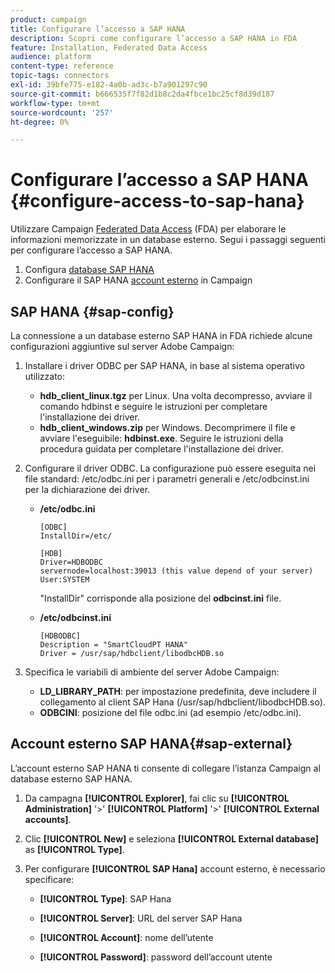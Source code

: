 ```yaml
---
product: campaign
title: Configurare l’accesso a SAP HANA
description: Scopri come configurare l’accesso a SAP HANA in FDA
feature: Installation, Federated Data Access
audience: platform
content-type: reference
topic-tags: connectors
exl-id: 39bfe775-e182-4a0b-ad3c-b7a901297c90
source-git-commit: b666535f7f82d1b8c2da4fbce1bc25cf8d39d187
workflow-type: tm+mt
source-wordcount: '257'
ht-degree: 0%

---
```


# Configurare l’accesso a SAP HANA {#configure-access-to-sap-hana}



Utilizzare Campaign [Federated Data Access](../../installation/using/about-fda.md) (FDA) per elaborare le informazioni memorizzate in un database esterno. Segui i passaggi seguenti per configurare l’accesso a SAP HANA.

1. Configura [database SAP HANA](#sap-config)
1. Configurare il SAP HANA [account esterno](#sap-external) in Campaign

## SAP HANA {#sap-config}

La connessione a un database esterno SAP HANA in FDA richiede alcune configurazioni aggiuntive sul server Adobe Campaign:

1. Installare i driver ODBC per SAP HANA, in base al sistema operativo utilizzato:

   * **hdb_client_linux.tgz** per Linux. Una volta decompresso, avviare il comando hdbinst e seguire le istruzioni per completare l&#39;installazione dei driver.
   * **hdb_client_windows.zip** per Windows. Decomprimere il file e avviare l&#39;eseguibile: **hdbinst.exe**. Seguire le istruzioni della procedura guidata per completare l&#39;installazione dei driver.

1. Configurare il driver ODBC. La configurazione può essere eseguita nei file standard: /etc/odbc.ini per i parametri generali e /etc/odbcinst.ini per la dichiarazione dei driver.

   * **/etc/odbc.ini**

     ```
     [ODBC]
     InstallDir=/etc/
     
     [HDB]
     Driver=HDBODBC
     servernode=localhost:39013 (this value depend of your server)
     User:SYSTEM
     ```

     &quot;InstallDir&quot; corrisponde alla posizione del **odbcinst.ini** file.

   * **/etc/odbcinst.ini**

     ```
     [HDBODBC]
     Description = "SmartCloudPT HANA"
     Driver = /usr/sap/hdbclient/libodbcHDB.so
     ```

1. Specifica le variabili di ambiente del server Adobe Campaign:

   * **LD_LIBRARY_PATH**: per impostazione predefinita, deve includere il collegamento al client SAP Hana (/usr/sap/hdbclient/libodbcHDB.so).
   * **ODBCINI**: posizione del file odbc.ini (ad esempio /etc/odbc.ini).

## Account esterno SAP HANA{#sap-external}

L’account esterno SAP HANA ti consente di collegare l’istanza Campaign al database esterno SAP HANA.

1. Da campagna **[!UICONTROL Explorer]**, fai clic su **[!UICONTROL Administration]** &#39;>&#39; **[!UICONTROL Platform]** &#39;>&#39; **[!UICONTROL External accounts]**.

1. Clic **[!UICONTROL New]** e seleziona **[!UICONTROL External database]** as **[!UICONTROL Type]**.

1. Per configurare **[!UICONTROL SAP Hana]** account esterno, è necessario specificare:

   * **[!UICONTROL Type]**: SAP Hana

   * **[!UICONTROL Server]**: URL del server SAP Hana

   * **[!UICONTROL Account]**: nome dell’utente

   * **[!UICONTROL Password]**: password dell’account utente
